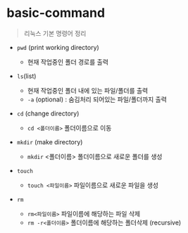 # basic-command
> 리눅스 기본 명령어 정리

- `pwd` (print working directory)
    - 현재 작업중인 폴더 경로를 출력

- `ls`(list)
    - 현재 작업중인 폴더 내에 있는 파일/폴더를 출력
    - `-a` (optional) : 숨김처리 되어있는 파일/폴더까지 출력

- `cd` (change directory)
    - `cd <폴더이름>` 폴더이름으로 이동

- `mkdir` (make directory)
    - `mkdir` <폴더이름> 폴더이름으로 새로운 폴더를 생성

- `touch`
    - `touch <파일이름>` 파일이름으로 새로운 파일을 생성

- `rm`
    - `rm<파일이름>` 파일이름에 해당하는 파일 삭제
    - `rm -r<폴더이름>` 폴더이름에 해당하는 폴더삭제 (recursive)

